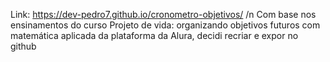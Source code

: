 Link: https://dev-pedro7.github.io/cronometro-objetivos/  /n
Com base nos ensinamentos do curso Projeto de vida: organizando objetivos futuros com matemática aplicada da plataforma da Alura, decidi recriar e expor no github
